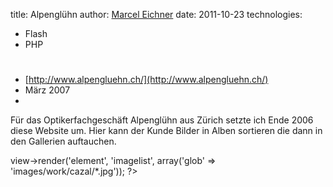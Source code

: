 title: Alpenglühn
author: [Marcel Eichner](love@ephigenia.de)
date: 2011-10-23
technologies:
  - Flash
  - PHP

# <?= $pageTitle; ?>

* [http://www.alpengluehn.ch/](http://www.alpengluehn.ch/)
* März 2007
* <?= implode(', ', $technologies); ?>  

Für das Optikerfachgeschäft Alpenglühn aus Zürich setzte ich Ende 2006 diese Website um. Hier kann der Kunde Bilder in Alben sortieren die dann in den Gallerien auftauchen.

<?= $this->view->render('element', 'imagelist', array('glob' => 'images/work/cazal/*.jpg')); ?>